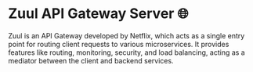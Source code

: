# **Zuul API Gateway Server** 🌐

Zuul is an API Gateway developed by Netflix, which acts as a single entry point for routing client requests to various microservices. It provides features like routing, monitoring, security, and load balancing, acting as a mediator between the client and backend services.
